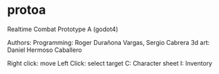 # protoa
Realtime Combat Prototype A (godot4)

Authors:
Programming: Roger Durañona Vargas, Sergio Cabrera
3d art: Daniel Hermoso Caballero

Right click: move
Left Click: select target
C: Character sheet
I: Inventory